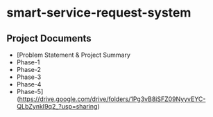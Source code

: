 # smart-service-request-system

## Project Documents

- [Problem Statement & Project Summary
- Phase-1
- Phase-2
- Phase-3
- Phase-4
- Phase-5](https://drive.google.com/drive/folders/1Pg3vB8iSFZ09NyyvEYC-QLbZynkI9q2_?usp=sharing)
